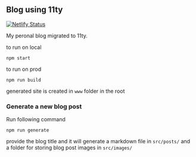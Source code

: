 Blog using 11ty
---
[![Netlify Status](https://api.netlify.com/api/v1/badges/028cdca6-8cf5-4c8a-87f4-842b045c2024/deploy-status)](https://app.netlify.com/sites/iamninad/deploys)

My peronal blog migrated to 11ty.

to run on local
```
npm start
```

to run on prod
```
npm run build
```

generated site is created in `www` folder in the root

### Generate a new blog post

Run following command 
```
npm run generate
```

provide the blog title and it will generate a markdown file in `src/posts/` and a folder for storing blog post images in `src/images/`
